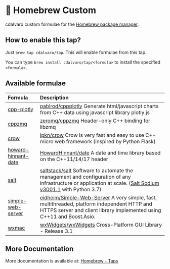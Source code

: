 # 🍻 Homebrew Custom

cdalvaro custom formulae for the [Homebrew package manager](https://brew.sh).

## How to enable this tap?

Just `brew tap cdalvaro/tap`. This will enable formulae from this tap.

You can type `brew install cdalvaro/tap/<formula>` to install the specified `<formula>`.

## Available formulae

| Formula                                               | Description                                                                                                                                                                                                          |
| :---------------------------------------------------- | :------------------------------------------------------------------------------------------------------------------------------------------------------------------------------------------------------------------- |
| [cpp-plotly](Formula/cpp-plotly.rb)                   | [pablrod/cppplotly](https://github.com/pablrod/cppplotly) Generate html/javascript charts from C++ data using javascript library plotly.js                                                                           |
| [cppzmq](Formula/cppzmq.rb)                           | [zeromq/cppzmq](https://github.com/zeromq/cppzmq) Header-only C++ binding for libzmq                                                                                                                                 |
| [crow](Formula/crow.rb)                               | [ipkn/crow](https://github.com/ipkn/crow) Crow is very fast and easy to use C++ micro web framework (inspired by Python Flask)                                                                                       |
| [howard-hinnant-date](Formula/howard-hinnant-date.rb) | [HowardHinnant/date](https://github.com/HowardHinnant/date) A date and time library based on the C++11/14/17 <chrono> header                                                                                         |
| [salt](Formula/salt.rb)                               | [saltstack/salt](https://github.com/saltstack/salt) Software to automate the management and configuration of any infrastructure or application at scale. ([Salt Sodium v3001.1][salt_release_notes] with Python 3.7) |
| [simple-web-server](Formula/simple-web-server.rb)     | [eidheim/Simple-Web-Server](https://gitlab.com/eidheim/Simple-Web-Server) A very simple, fast, multithreaded, platform independent HTTP and HTTPS server and client library implemented using C++11 and Boost.Asio.  |
| [wxmac](Formula/wxmac.rb)                             | [wxWidgets/wxWidgets](https://github.com/wxWidgets/wxWidgets) Cross-Platform GUI Library - Release 3.1                                                                                                               |

## More Documentation

More documentation is available at: [Homebrew - Taps](https://docs.brew.sh/Taps)

[salt_release_notes]: https://docs.saltstack.com/en/latest/topics/releases/3001.1.html
